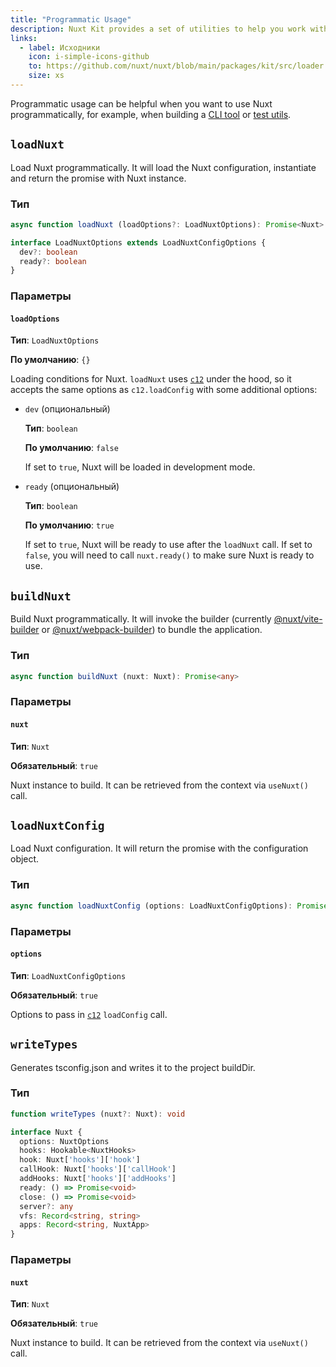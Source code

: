 ```yaml
---
title: "Programmatic Usage"
description: Nuxt Kit provides a set of utilities to help you work with Nuxt programmatically. These functions allow you to load Nuxt, build Nuxt, and load Nuxt configuration.
links:
  - label: Исходники
    icon: i-simple-icons-github
    to: https://github.com/nuxt/nuxt/blob/main/packages/kit/src/loader
    size: xs
---
```


Programmatic usage can be helpful when you want to use Nuxt programmatically, for example, when building a [CLI tool](https://github.com/nuxt/cli) or [test utils](https://github.com/nuxt/nuxt/tree/main/packages/test-utils).

## `loadNuxt`

Load Nuxt programmatically. It will load the Nuxt configuration, instantiate and return the promise with Nuxt instance.

### Тип

```ts
async function loadNuxt (loadOptions?: LoadNuxtOptions): Promise<Nuxt>

interface LoadNuxtOptions extends LoadNuxtConfigOptions {
  dev?: boolean
  ready?: boolean
}
```

### Параметры

#### `loadOptions`

**Тип**: `LoadNuxtOptions`

**По умолчанию**: `{}`

Loading conditions for Nuxt. `loadNuxt` uses [`c12`](https://github.com/unjs/c12) under the hood, so it accepts the same options as `c12.loadConfig` with some additional options:

- `dev` (опциональный)

  **Тип**: `boolean`

  **По умолчанию**: `false`

  If set to `true`, Nuxt will be loaded in development mode.

- `ready` (опциональный)

  **Тип**: `boolean`

  **По умолчанию**: `true`

  If set to `true`, Nuxt will be ready to use after the `loadNuxt` call. If set to `false`, you will need to call `nuxt.ready()` to make sure Nuxt is ready to use.

## `buildNuxt`

Build Nuxt programmatically. It will invoke the builder (currently [@nuxt/vite-builder](https://github.com/nuxt/nuxt/tree/main/packages/vite) or [@nuxt/webpack-builder](https://github.com/nuxt/nuxt/tree/main/packages/webpack)) to bundle the application.

### Тип

```ts
async function buildNuxt (nuxt: Nuxt): Promise<any>
```

### Параметры

#### `nuxt`

**Тип**: `Nuxt`

**Обязательный**: `true`

Nuxt instance to build. It can be retrieved from the context via `useNuxt()` call.

## `loadNuxtConfig`

Load Nuxt configuration. It will return the promise with the configuration object.

### Тип

```ts
async function loadNuxtConfig (options: LoadNuxtConfigOptions): Promise<NuxtOptions>
```

### Параметры

#### `options`

**Тип**: `LoadNuxtConfigOptions`

**Обязательный**: `true`

Options to pass in [`c12`](https://github.com/unjs/c12#options) `loadConfig` call.

## `writeTypes`

Generates tsconfig.json and writes it to the project buildDir.

### Тип

```ts
function writeTypes (nuxt?: Nuxt): void

interface Nuxt {
  options: NuxtOptions
  hooks: Hookable<NuxtHooks>
  hook: Nuxt['hooks']['hook']
  callHook: Nuxt['hooks']['callHook']
  addHooks: Nuxt['hooks']['addHooks']
  ready: () => Promise<void>
  close: () => Promise<void>
  server?: any
  vfs: Record<string, string>
  apps: Record<string, NuxtApp>
}
```

### Параметры

#### `nuxt`

**Тип**: `Nuxt`

**Обязательный**: `true`

Nuxt instance to build. It can be retrieved from the context via `useNuxt()` call.
